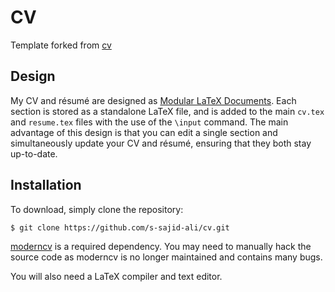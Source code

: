 # CV

Template forked from [cv](https://github.com/adamjstewart/cv)

## Design

My CV and résumé are designed as [Modular LaTeX Documents](https://en.wikibooks.org/wiki/LaTeX/Modular_Documents). Each section is stored as a standalone LaTeX file, and is added to the main `cv.tex` and `resume.tex` files with the use of the `\input` command. The main advantage of this design is that you can edit a single section and simultaneously update your CV and résumé, ensuring that they both stay up-to-date.

## Installation

To download, simply clone the repository:

```
$ git clone https://github.com/s-sajid-ali/cv.git
```

[moderncv](https://github.com/xdanaux/moderncv) is a required dependency. You may need to manually hack the source code as moderncv is no longer maintained and contains many bugs.

You will also need a LaTeX compiler and text editor.
